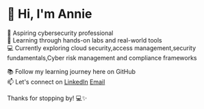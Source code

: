 # 👋 Hi, I'm Annie

🎯 Aspiring cybersecurity professional  
🔐 Learning through hands-on labs and real-world tools  
💻 Currently exploring cloud security,access management,security fundamentals,Cyber risk management and compliance frameworks


📚 Follow my learning journey here on GitHub  
📫 Let's connect on [LinkedIn](www.linkedin.com/in/annie-okwach-capm®-651a3b1a1)
[Email](okwachannie@gmail.com)

Thanks for stopping by! 💻✨
